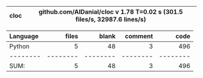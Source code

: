 cloc|github.com/AlDanial/cloc v 1.78  T=0.02 s (301.5 files/s, 32987.6 lines/s)
--- | ---

Language|files|blank|comment|code
:-------|-------:|-------:|-------:|-------:
Python|5|48|3|496
--------|--------|--------|--------|--------
SUM:|5|48|3|496
